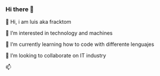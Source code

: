 ### Hi there 👋

<!--
**Fracktom/Fracktom** is a ✨ _special_ ✨ repository because its `README.md` (this file) appears on your GitHub profile.

Here are some ideas to get you started:

- 🔭 I’m currently working on ...
- 🌱 I’m currently learning ...
- 👯 I’m looking to collaborate on ...
- 🤔 I’m looking for help with ...
- 💬 Ask me about ...
- 📫 How to reach me: ...
- 😄 Pronouns: ...
- ⚡ Fun fact: ...
-->
👋 Hi, i am luis aka fracktom

👀 I’m interested in technology and machines

🌱 I’m currently learning how to code with differente lenguajes

💞️ I’m looking to collaborate on IT industry

📫
